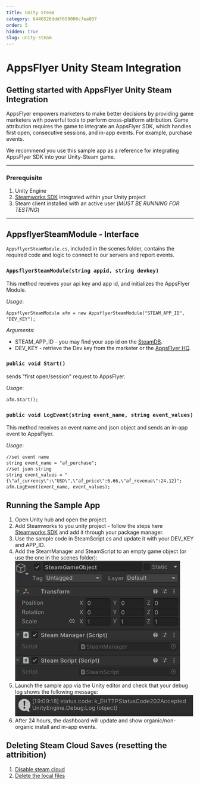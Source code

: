 ```yaml
---
title: Unity Steam
category: 6446526dddf659006c7ea807
order: 5
hidden: true
slug: unity-steam
---
```


# AppsFlyer Unity Steam Integration

## **Getting started with AppsFlyer Unity Steam Integration**

AppsFlyer empowers marketers to make better decisions by providing game marketers with powerful tools to perform cross-platform attribution.
Game attribution requires the game to integrate an AppsFlyer SDK, which handles first open, consecutive sessions, and in-app events. For example, purchase events.

We recommend you use this sample app as a reference for integrating AppsFlyer SDK into your Unity-Steam game.

<hr/>

### Prerequisite

1. Unity Engine
2. [Steamworks SDK](https://steamworks.github.io/) integrated within your Unity project
3. Steam client installed with an active user (_MUST BE RUNNING FOR TESTING_)

<hr/>

## **AppsflyerSteamModule - Interface**

`AppsflyerSteamModule.cs`, included in the scenes folder, contains the required code and logic to connect to our servers and report events.

### `AppsflyerSteamModule(string appid, string devkey)`

This method receives your api key and app id, and initializes the AppsFlyer Module.

_Usage_:

```
AppsflyerSteamModule afm = new AppsflyerSteamModule("STEAM_APP_ID", "DEV_KEY");
```

_Arguments_:

- STEAM_APP_ID - you may find your app id on the [SteamDB](https://steamdb.info/apps/).
- DEV_KEY - retrieve the Dev key from the marketer or the [AppsFlyer HQ](https://support.appsflyer.com/hc/en-us/articles/211719806-App-settings-#general-app-settings).

### `public void Start()`

sends "first open/session" request to AppsFlyer.

_Usage_:

```
afm.Start();
```

### `public void LogEvent(string event_name, string event_values)`

This method receives an event name and json object and sends an in-app event to AppsFlyer.

_Usage_:

```
//set event name
string event_name = "af_purchase";
//set json string
string event_values = "{\"af_currency\":\"USD\",\"af_price\":6.66,\"af_revenue\":24.12}";
afm.LogEvent(event_name, event_values);
```

## Running the Sample App

1. Open Unity hub and open the project.
2. Add Steamworks to you unity project - follow the steps here [Steamworks SDK](https://steamworks.github.io/) and add it through your package manager.
3. Use the sample code in SteamScript.cs and update it with your DEV_KEY and APP_ID.
4. Add the SteamManager and SteamScript to an empty game object (or use the one in the scenes folder):
   ![Request-OK](SteamGameObject.PNG)
5. Launch the sample app via the Unity editor and check that your debug log shows the following message:
   ![Request-OK](202OK.PNG)
6. After 24 hours, the dashboard will update and show organic/non-organic install and in-app events.

## Deleting Steam Cloud Saves (resetting the attribition)

1. [Disable steam cloud](https://help.steampowered.com/en/faqs/view/68D2-35AB-09A9-7678#enabling)
2. [Delete the local files](https://help.steampowered.com/en/faqs/view/68D2-35AB-09A9-7678#where)
